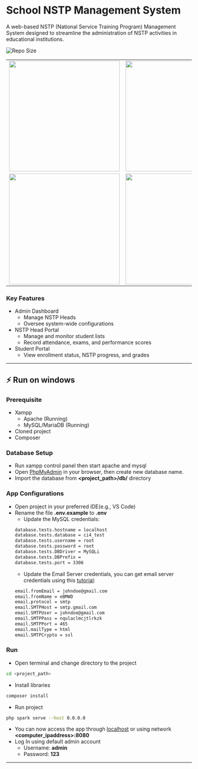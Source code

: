 # School NSTP Management System

A web-based NSTP (National Service Training Program) Management System designed to streamline the administration of NSTP activities in educational institutions.

![Repo Size](https://img.shields.io/github/repo-size/whoisdmathz/capstone-ug-2024-nstp-management.svg)

<table>
  <tr>
    <td><img src="https://github.com/user-attachments/assets/26665b60-6980-424f-bc8e-f05e855b1203" width="300"/></td>
    <td><img src="https://github.com/user-attachments/assets/87512a4b-d488-4691-9e17-b148e9bc5040" width="300"/></td>
  </tr>
  <tr>
    <td><img src="https://github.com/user-attachments/assets/47c65522-22e1-46d3-bd69-7ed14fcf0e06" width="300"/></td>
    <td><img src="https://github.com/user-attachments/assets/a9af9efc-7884-4d0b-96b5-ea11ab4eb604" width="300"/></td>
  </tr>
</table>

### Key Features 
- Admin Dashboard
    - Manage NSTP Heads
    - Oversee system-wide configurations
- NSTP Head Portal
    - Manage and monitor student lists
    - Record attendance, exams, and performance scores
- Student Portal
    - View enrollment status, NSTP progress, and grades

--- 

## ⚡ Run on windows

### Prerequisite
- Xampp
    - Apache (Running) 
    - MySQL/MariaDB (Running)
- Cloned project
- Composer

### Database Setup
- Run xampp control panel then start apache and mysql
- Open [PhpMyAdmin](http://localhost/phpmyadmin/) in your browser, then create new database name.
- Import the database from **<project_path>/db/** directory

### App Configurations 
- Open project in your preferred IDE(e.g., VS Code)
- Rename the file **.env.example** to **.env**
    - Update the MySQL credentials:
    ```bash
    database.tests.hostname = localhost
    database.tests.database = ci4_test
    database.tests.username = root
    database.tests.password = root
    database.tests.DBDriver = MySQLi
    database.tests.DBPrefix =
    database.tests.port = 3306
    ```
    - Update the Email Server credentials, you can get email server credentials using this [tutorial](https://youtu.be/sEUFIACn9cs):
    ```bash
    email.fromEmail = johndoe@gmail.com
    email.fromName = eBMWD
    email.protocol = smtp
    email.SMTPHost = smtp.gmail.com
    email.SMTPUser = johndoe@gmail.com
    email.SMTPPass = nqulaclmcjtlrkzk
    email.SMTPPort = 465
    email.mailType = html
    email.SMTPCrypto = ssl
    ```

### Run 
- Open terminal and change directory to the project
```bash
cd <project_path>
```
- Install libraries
```bash
composer install
```
- Run project
```bash
php spark serve --host 0.0.0.0
```
- You can now access the app through [localhost](http://localhost:8080) or using network **<computer_ipaddress>:8080**
- Log In using default admin account
    - Username: **admin**
    - Password: **123**

---
